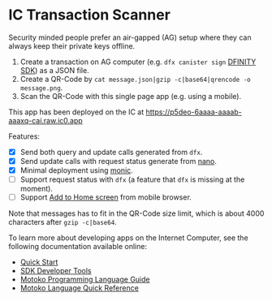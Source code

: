 # IC Transaction Scanner

Security minded people prefer an air-gapped (AG) setup where they can always keep their private keys offline.
1. Create a transaction on AG computer (e.g. `dfx canister sign` [DFINITY SDK]) as a JSON file.
2. Create a QR-Code by `cat message.json|gzip -c|base64|qrencode -o message.png`.
3. Scan the QR-Code with this single page app (e.g. using a mobile).

This app has been deployed on the IC at https://p5deo-6aaaa-aaaab-aaaxq-cai.raw.ic0.app

Features:

- [x] Send both query and update calls generated from `dfx`.
- [x] Send update calls with request status generate from [nano].
- [x] Minimal deployment using [monic].
- [ ] Support request status with `dfx` (a feature that `dfx` is missing at the moment).
- [ ] Support [Add to Home screen] from mobile browser.

Note that messages has to fit in the QR-Code size limit, which is about 4000 characters after `gzip -c|base64`.

[monic]: https://p5deo-6aaaa-aaaab-aaaxq-cai.raw.ic0.app
[nano]: https://github.com/dfinity-lab/nano
[DFINITY SDK]: https://sdk.dfinity.org
[Add to Home screen]: https://developer.mozilla.org/en-US/docs/Web/Progressive_web_apps/Add_to_home_screen

To learn more about developing apps on the Internet Computer, see the following documentation available online:

- [Quick Start](https://sdk.dfinity.org/docs/quickstart/quickstart-intro.html)
- [SDK Developer Tools](https://sdk.dfinity.org/docs/developers-guide/sdk-guide.html)
- [Motoko Programming Language Guide](https://sdk.dfinity.org/docs/language-guide/motoko.html)
- [Motoko Language Quick Reference](https://sdk.dfinity.org/docs/language-guide/language-manual.html)

